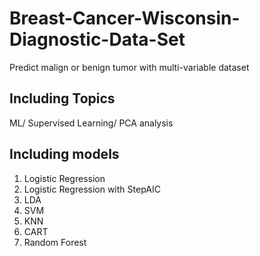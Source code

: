 # Breast-Cancer-Wisconsin-Diagnostic-Data-Set
Predict malign or benign tumor with multi-variable dataset

## Including Topics
ML/ Supervised Learning/ PCA analysis
## Including models
1. Logistic Regression
2. Logistic Regression with StepAIC
3. LDA
4. SVM
5. KNN
6. CART
7. Random Forest


